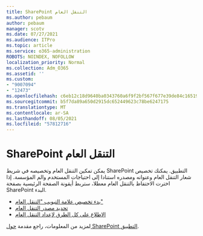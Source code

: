 ```yaml
---
title: SharePoint التنقل العام
ms.author: pebaum
author: pebaum
manager: scotv
ms.date: 07/27/2021
ms.audience: ITPro
ms.topic: article
ms.service: o365-administration
ROBOTS: NOINDEX, NOFOLLOW
localization_priority: Normal
ms.collection: Adm_O365
ms.assetid: ''
ms.custom:
- "9007094"
- "12473"
ms.openlocfilehash: c6eb12c18d9640ba0343760a6f9f2bf567f677e39de84c16519327c2f24d4447
ms.sourcegitcommit: b5f7da89a650d2915dc652449623c78be6247175
ms.translationtype: MT
ms.contentlocale: ar-SA
ms.lasthandoff: 08/05/2021
ms.locfileid: "57812716"
---
```

# <a name="sharepoint-global-navigation"></a>SharePoint التنقل العام

يمكن تمكين التنقل العام وتخصيصه في شريط SharePoint التطبيق. يمكنك تخصيص شعار التنقل العام وعنوانه ومصدره استنادا إلى احتياجات المستخدم والم المؤسسة. إذا اخترت الاحتفاظ بالتنقل العام معطلا، ستربط أيقونة الصفحة الرئيسية بصفحة SharePoint البدء.

- [بدء تخصيص علامة التبويب "التنقل العام"](/SharePoint/sharepoint-app-bar?WT.mc_id=365AdminCSH_SupportCentral#get-started-customizing-the-global-navigation-tab)
- [تحديد مصدر التنقل العام](/SharePoint/sharepoint-app-bar?WT.mc_id=365AdminCSH_SupportCentral#determine-the-global-navigation-source-depending-on-your-home-sites-configuration)
- [الاطلاع على كل الطرق لإعداد التنقل العام](/SharePoint/sharepoint-app-bar?WT.mc_id=365AdminCSH_SupportCentral#see-all-the-different-ways-you-can-set-up-global-navigation)

لمزيد من المعلومات، راجع مقدمة [حول SharePoint التطبيق](/sharepoint/sharepoint-app-bar). 

